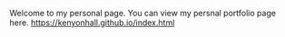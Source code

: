 Welcome to my personal page. You can view my persnal portfolio page here. https://kenyonhall.github.io/index.html
